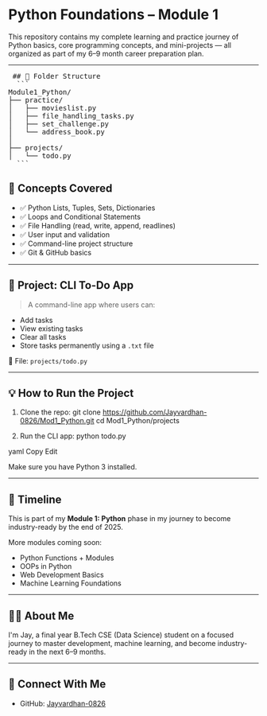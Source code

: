# Python Foundations – Module 1

This repository contains my complete learning and practice journey of Python basics, core programming concepts, and mini-projects — all organized as part of my 6–9 month career preparation plan.

---
<pre> ## 📁 Folder Structure 
  ``` 
Module1_Python/
├── practice/
│   ├── movieslist.py
│   ├── file_handling_tasks.py
│   ├── set_challenge.py
│   └── address_book.py
│
├── projects/
│   └── todo.py
  ``` </pre>



## 🧠 Concepts Covered

- ✅ Python Lists, Tuples, Sets, Dictionaries
- ✅ Loops and Conditional Statements
- ✅ File Handling (read, write, append, readlines)
- ✅ User input and validation
- ✅ Command-line project structure
- ✅ Git & GitHub basics

---

## 📌 Project: CLI To-Do App

> A command-line app where users can:
- Add tasks
- View existing tasks
- Clear all tasks
- Store tasks permanently using a `.txt` file

📁 File: `projects/todo.py`

---

## 💡 How to Run the Project

1. Clone the repo:
git clone https://github.com/Jayvardhan-0826/Mod1_Python.git
cd Mod1_Python/projects


2. Run the CLI app:
python todo.py

yaml
Copy
Edit

Make sure you have Python 3 installed.

---

## 📅 Timeline

This is part of my **Module 1: Python** phase in my journey to become industry-ready by the end of 2025.

More modules coming soon:
- Python Functions + Modules
- OOPs in Python
- Web Development Basics
- Machine Learning Foundations

---

## 🙋‍♂️ About Me

I'm Jay, a final year B.Tech CSE (Data Science) student on a focused journey to master development, machine learning, and become industry-ready in the next 6–9 months.

---

## 🔗 Connect With Me

- GitHub: [Jayvardhan-0826](https://github.com/Jayvardhan-0826)
